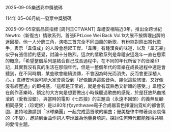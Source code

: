 
2025-09-05樂透彩中獎號碼

                                
114年 05~06月統一發票中獎號碼
                             
2025-09-05空氣品質指標
                              [周刊王CTWANT] 韋禮安相隔近3年，推出全跨世紀Newtro（新復古）情歌系列，首張EP《Love Wei Back Vol.1》大展不按牌理出牌的迷因梗，他一人分飾三角，演唱三首完全不同曲風的新歌，有粉絲對照出當代歌手，表示「韋偉成」的人設會想起王傑、「韋廉」有鍾漢良的味道，以及「韋志豪」似乎有張信哲的感覺，討論十分熱烈。這次的情歌系列是韋禮安這幾年一直在思索的概念，「希望整個系列是結合自己成長過程中，在不同的年代所留下的音樂印記，其實我沒有真的生活在那個年代，但是一整個年代的音樂在成長過程中還是會聽到，在不同時期，某些歌會繼續流傳，不會因為時光而消失，反而會更深植人心。」韋禮安也說可能大家會感受到「好像聽過這些音色、類似這些旅律，又好像沒有經歷過」的即視感，「這都是正常的，就是會有既熟悉又新穎的感受。」韋禮安在創作音樂時，鎖定的大方向是想要做出小時候聽過歌曲的感覺，於是狂放熱血搖滾的〈愛我沒錯〉，與當時的電影《七匹狼》的主題曲〈永遠不回頭〉的義無反顧相同感受；〈珍妮佛〉是以80年代synthwave電子合成器音色揮灑出霓虹的都會氛圍，更特地邀請到「冰球樂團」一起完成這首歌的編曲；優美旋律中帶著淡淡哀傷的〈不變〉，邀請到金曲作詞人李焯雄為他量身填詞，探討任何時代都能獲得共鳴的愛情主題。